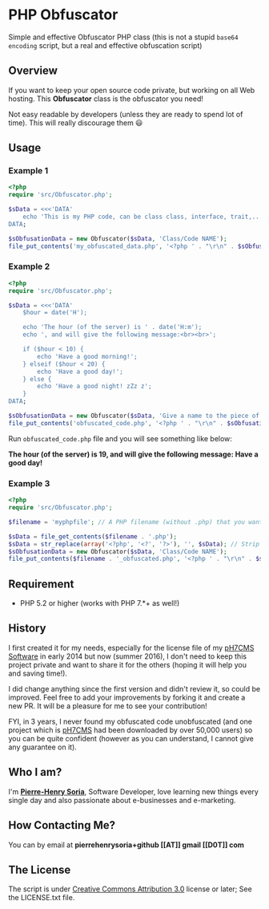 # PHP Obfuscator

Simple and effective Obfuscator PHP class (this is not a stupid `base64 encoding` script, but a real and effective obfuscation script)


## Overview

If you want to keep your open source code private, but working on all Web hosting. This **Obfuscator** class is the obfuscator you need!

Not easy readable by developers (unless they are ready to spend lot of time). This will really discourage them :smiley:


## Usage

### Example 1

```PHP
<?php
require 'src/Obfuscator.php';

$sData = <<<'DATA'
    echo 'This is my PHP code, can be class class, interface, trait,... in PHP 5, 7, 7.2, ..., etc.';
DATA;

$sObfusationData = new Obfuscator($sData, 'Class/Code NAME');
file_put_contents('my_obfuscated_data.php', '<?php ' . "\r\n" . $sObfusationData);
```

### Example 2

```PHP
<?php
require 'src/Obfuscator.php';

$sData = <<<'DATA'
    $hour = date('H');

    echo 'The hour (of the server) is ' . date('H:m');
    echo ', and will give the following message:<br><br>';

    if ($hour < 10) {
        echo 'Have a good morning!';
    } elseif ($hour < 20) {
        echo 'Have a good day!';
    } else {
        echo 'Have a good night! zZz z';
    }
DATA;

$sObfusationData = new Obfuscator($sData, 'Give a name to the piece of code you want to obfuscate');
file_put_contents('obfuscated_code.php', '<?php ' . "\r\n" . $sObfusationData);
```

Run `obfuscated_code.php` file and you will see something like below:

**The hour (of the server) is 19, and will give the following message: Have a good day!**


### Example 3

```PHP
<?php
require 'src/Obfuscator.php';

$filename = 'myphpfile'; // A PHP filename (without .php) that you want to obfuscate

$sData = file_get_contents($filename . '.php');
$sData = str_replace(array('<?php', '<?', '?>'), '', $sData); // Strip PHP open/close tags
$sObfusationData = new Obfuscator($sData, 'Class/Code NAME');
file_put_contents($filename . '_obfuscated.php', '<?php ' . "\r\n" . $sObfusationData);
```


## Requirement

* PHP 5.2 or higher (works with PHP 7.*+ as well!)


## History

I first created it for my needs, especially for the license file of my [pH7CMS Software](https://github.com/pH7Software/pH7-Social-Dating-CMS) in early 2014 but now (summer 2016), I don't need to keep this project private and want to share it for the others (hoping it will help you and saving time!).

I did change anything since the first version and didn't review it, so could be improved. Feel free to add your improvements by forking it and create a new PR. It will be a pleasure for me to see your contribution!


FYI, in 3 years, I never found my obfuscated code unobfuscated (and one project which is [pH7CMS](https://sourceforge.net/p/ph7socialdating) had been downloaded by over 50,000 users) so you can be quite confident (however as you can understand, I cannot give any guarantee on it).


## Who I am?

I'm **[Pierre-Henry Soria](http://about.ph7.me)**, Software Developer, love learning new things every single day and also passionate about e-businesses and e-marketing.


## How Contacting Me?

You can by email at **pierrehenrysoria+github [[AT]] gmail [[D0T]] com**


## The License

The script is under [Creative Commons Attribution 3.0](http://creativecommons.org/licenses/by/3.0/) license or later; See the LICENSE.txt file.
